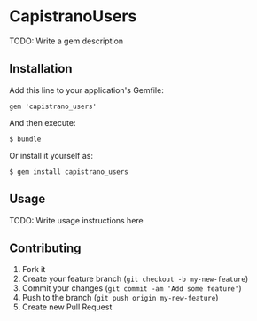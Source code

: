 # CapistranoUsers

TODO: Write a gem description

## Installation

Add this line to your application's Gemfile:

    gem 'capistrano_users'

And then execute:

    $ bundle

Or install it yourself as:

    $ gem install capistrano_users

## Usage

TODO: Write usage instructions here

## Contributing

1. Fork it
2. Create your feature branch (`git checkout -b my-new-feature`)
3. Commit your changes (`git commit -am 'Add some feature'`)
4. Push to the branch (`git push origin my-new-feature`)
5. Create new Pull Request
